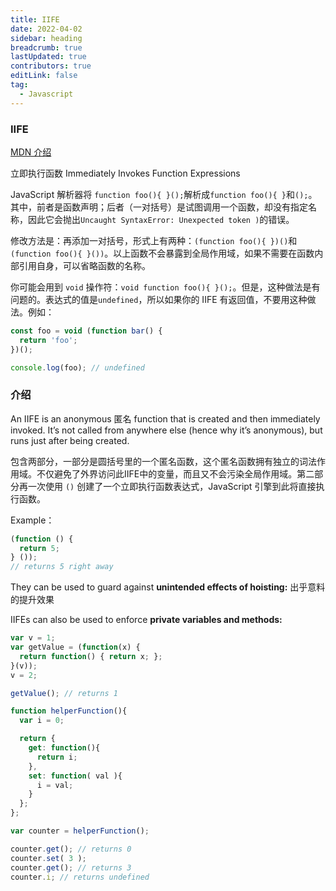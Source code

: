 ```yaml
---
title: IIFE
date: 2022-04-02
sidebar: heading
breadcrumb: true
lastUpdated: true
contributors: true
editLink: false
tag:
  - Javascript
---
```

### IIFE 

[MDN 介绍](https://developer.mozilla.org/zh-CN/docs/Glossary/IIFE)

立即执行函数 Immediately Invokes Function Expressions

JavaScript 解析器将 `function foo(){ }();`解析成`function foo(){ }`和`();`。其中，前者是函数声明；后者（一对括号）是试图调用一个函数，却没有指定名称，因此它会抛出`Uncaught SyntaxError: Unexpected token )`的错误。

修改方法是：再添加一对括号，形式上有两种：`(function foo(){ })()`和`(function foo(){ }())`。以上函数不会暴露到全局作用域，如果不需要在函数内部引用自身，可以省略函数的名称。

你可能会用到 `void` 操作符：`void function foo(){ }();`。但是，这种做法是有问题的。表达式的值是`undefined`，所以如果你的 IIFE 有返回值，不要用这种做法。例如：

```js
const foo = void (function bar() {
  return 'foo';
})();

console.log(foo); // undefined
```

### 介绍

An IIFE is an anonymous 匿名 function that is created and then immediately invoked. It’s not called from anywhere else (hence why it’s anonymous), but runs just after being created.

包含两部分，一部分是圆括号里的一个匿名函数，这个匿名函数拥有独立的词法作用域。不仅避免了外界访问此IIFE中的变量，而且又不会污染全局作用域。第二部分再一次使用 `()` 创建了一个立即执行函数表达式，JavaScript 引擎到此将直接执行函数。

Example：

```javascript
(function () {
  return 5;
} ());
// returns 5 right away
```

They can be used to guard against **unintended effects of hoisting:** 出乎意料的提升效果

IIFEs can also be used to enforce **private variables and methods:**

```javascript
var v = 1;
var getValue = (function(x) {
  return function() { return x; };
}(v));
v = 2;

getValue(); // returns 1
```



```javascript
function helperFunction(){
  var i = 0;

  return {
    get: function(){
      return i;
    },
    set: function( val ){
      i = val;
    }
  };
};

var counter = helperFunction();

counter.get(); // returns 0
counter.set( 3 );
counter.get(); // returns 3
counter.i; // returns undefined

```

